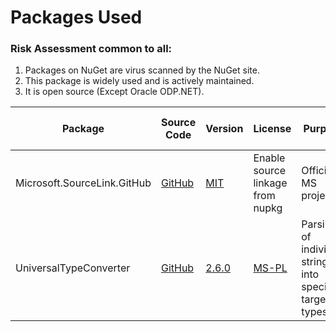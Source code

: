 

# Packages Used

### Risk Assessment common to all:
1. Packages on NuGet are virus scanned by the NuGet site.
2. This package is widely used and is actively maintained.
3. It is open source (Except Oracle ODP.NET).

| Package | Source Code | Version | License | Purpose | Additional Risk Assessment |
| ------- | ------------| --------| ------- | ------- | -------------------------- |
| Microsoft.SourceLink.GitHub | [GitHub](https://github.com/dotnet/sourcelink) | [MIT](https://opensource.org/licenses/MIT) | Enable source linkage from nupkg | Official MS project |
| UniversalTypeConverter | [GitHub](https://github.com/t-bruning/UniversalTypeConverter) | [2.6.0](https://www.nuget.org/packages/UniversalTypeConverter/2.6.0) | [MS-PL](https://github.com/t-bruning/UniversalTypeConverter/blob/master/LICENSE.md) | Parsing of individual strings into specific target types |  |
